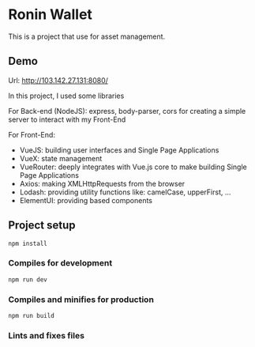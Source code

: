 # Ronin Wallet

This is a project that use for asset management.

## Demo

Url: http://103.142.27.131:8080/

In this project, I used some libraries

For Back-end (NodeJS): express, body-parser, cors for creating a simple server to interact with my Front-End

For Front-End:
+ VueJS: building user interfaces and Single Page Applications
+ VueX: state management 
+ VueRouter: deeply integrates with Vue.js core to make building Single Page Applications
+ Axios: making XMLHttpRequests from the browser
+ Lodash: providing utility functions like: camelCase, upperFirst, ...
+ ElementUI: providing based components

## Project setup
```
npm install
```

### Compiles for development
```
npm run dev
```

### Compiles and minifies for production
```
npm run build
```

### Lints and fixes files
```
npm run lint
```

### Customize configuration
See [Configuration Reference](https://cli.vuejs.org/config/).
